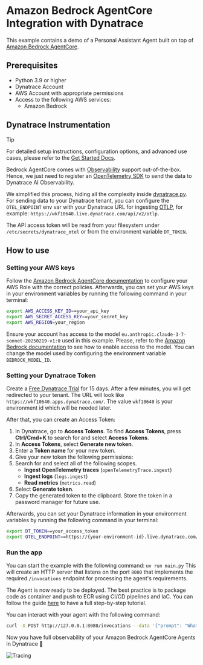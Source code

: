 # Amazon Bedrock AgentCore Integration with Dynatrace

This example contains a demo of a Personal Assistant Agent built on top of [Amazon Bedrock AgentCore](https://docs.aws.amazon.com/bedrock-agentcore/latest/devguide/what-is-bedrock-agentcore.html).


## Prerequisites

- Python 3.9 or higher
- Dynatrace Account
- AWS Account with appropriate permissions
- Access to the following AWS services:
   - Amazon Bedrock


## Dynatrace Instrumentation

> [!TIP]
> For detailed setup instructions, configuration options, and advanced use cases, please refer to the [Get Started Docs](https://docs.dynatrace.com/docs/shortlink/ai-ml-get-started).

Bedrock AgentCore comes with [Observability](https://docs.aws.amazon.com/bedrock-agentcore/latest/devguide/observability.html) support out-of-the-box.
Hence, we just need to register an [OpenTelemetry SDK](https://github.com/open-telemetry/opentelemetry-specification/blob/main/specification/overview.md#sdk) to send the data to Dynatrace AI Observability.

We simplified this process, hiding all the complexity inside [dynatrace.py](./dynatrace.py).
For sending data to your Dynatrace tenant, you can configure the `OTEL_ENDPOINT` env var with your Dynatrace URL for ingesting [OTLP](https://docs.dynatrace.com/docs/shortlink/otel-getstarted-otlpexport), for example: `https://wkf10640.live.dynatrace.com/api/v2/otlp`.

The API access token will be read from your filesystem under `/etc/secrets/dynatrace_otel` or from the environment variable `DT_TOKEN`. 


## How to use

### Setting your AWS keys

Follow the [Amazon Bedrock AgentCore documentation](https://docs.aws.amazon.com/bedrock-agentcore/latest/devguide/runtime-permissions.html) to configure your AWS Role with the correct policies.
Afterwards, you can set your AWS keys in your environment variables by running the following command in your terminal:


```bash
export AWS_ACCESS_KEY_ID==your_api_key
export AWS_SECRET_ACCESS_KEY==your_secret_key
export AWS_REGION=your_region
```

Ensure your account has access to the model `eu.anthropic.claude-3-7-sonnet-20250219-v1:0` used in this example. Please, refer to the
[Amazon Bedrock documentation](https://docs.aws.amazon.com/bedrock/latest/userguide/model-access-permissions.html) to see how to enable access to the model.
You can change the model used by configuring the environment variable `BEDROCK_MODEL_ID`.

### Setting your Dynatrace Token

Create a [Free Dynatrace Trial](https://www.dynatrace.com/signup/) for 15 days.
After a few minutes, you will get redirected to your tenant. The URL will look like `https://wkf10640.apps.dynatrace.com/`.
The value `wkf10640` is your environment id which will be needed later.

After that, you can create an Access Token:

1. In Dynatrace, go to **Access Tokens**. To find **Access Tokens**, press **Ctrl/Cmd+K** to search for and select **Access Tokens**.
2. In **Access Tokens**, select **Generate new token**.
3. Enter a **Token name** for your new token.
4. Give your new token the following permissions:
5. Search for and select all of the following scopes.
    * **Ingest OpenTelemetry traces** (`openTelemetryTrace.ingest`)
    * **Ingest logs** (`logs.ingest`)
    * **Read metrics** (`metrics.read`)
6. Select **Generate token**.
7. Copy the generated token to the clipboard. Store the token in a password manager for future use.


Afterwards, you can set your Dynatrace information in your environment variables by running the following command in your terminal:

```bash
export DT_TOKEN==your_access_token
export OTEL_ENDPOINT==https://{your-environment-id}.live.dynatrace.com/api/v2/otlp
```


### Run the app

You can start the example with the following command: `uv run main.py`
This will create an HTTP server that listens on the port `8080` that implements the required `/invocations` endpoint for processing the agent's requirements.

The Agent is now ready to be deployed. The best practice is to package code as container and push to ECR using CI/CD pipelines and IaC. 
You can follow the guide 
[here](https://github.com/awslabs/amazon-bedrock-agentcore-samples/blob/main/01-tutorials/01-AgentCore-runtime/01-hosting-agent/01-strands-with-bedrock-model/runtime_with_strands_and_bedrock_models.ipynb) 
to have a full step-by-step tutorial.

You can interact with your agent with the following command:

```bash
curl -X POST http://127.0.0.1:8080/invocations --data '{"prompt": "What is the weather now?"}'
```

Now you have full observability of your Amazon Bedrock AgentCore Agents in Dynatrace 🚀

![Tracing](./dynatrace.png)
